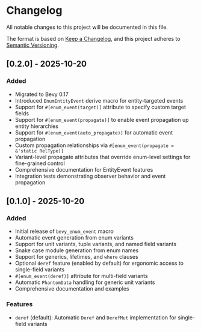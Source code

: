 # Changelog

All notable changes to this project will be documented in this file.

The format is based on [Keep a Changelog](https://keepachangelog.com/en/1.0.0/), and this project adheres to [Semantic Versioning](https://semver.org/spec/v2.0.0.html).

## [0.2.0] - 2025-10-20

### Added
- Migrated to Bevy 0.17
- Introduced `EnumEntityEvent` derive macro for entity-targeted events
- Support for `#[enum_event(target)]` attribute to specify custom target fields
- Support for `#[enum_event(propagate)]` to enable event propagation up entity hierarchies
- Support for `#[enum_event(auto_propagate)]` for automatic event propagation
- Custom propagation relationships via `#[enum_event(propagate = &'static RelType)]`
- Variant-level propagate attributes that override enum-level settings for fine-grained control
- Comprehensive documentation for EntityEvent features
- Integration tests demonstrating observer behavior and event propagation

## [0.1.0] - 2025-10-20

### Added
- Initial release of `bevy_enum_event` macro
- Automatic event generation from enum variants
- Support for unit variants, tuple variants, and named field variants
- Snake case module generation from enum names
- Support for generics, lifetimes, and `where` clauses
- Optional `deref` feature (enabled by default) for ergonomic access to single-field variants
- `#[enum_event(deref)]` attribute for multi-field variants
- Automatic `PhantomData` handling for generic unit variants
- Comprehensive documentation and examples

### Features
- `deref` (default): Automatic `Deref` and `DerefMut` implementation for single-field variants